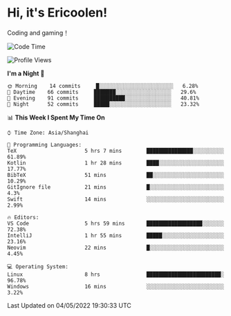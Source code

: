 # Hi, it's Ericoolen!
Coding and gaming！

<!--START_SECTION:waka-->
![Code Time](http://img.shields.io/badge/Code%20Time-229%20hrs%2037%20mins-blue)

![Profile Views](http://img.shields.io/badge/Profile%20Views-0-blue)

**I'm a Night 🦉** 

```text
🌞 Morning    14 commits     █░░░░░░░░░░░░░░░░░░░░░░░░   6.28% 
🌆 Daytime    66 commits     ███████░░░░░░░░░░░░░░░░░░   29.6% 
🌃 Evening    91 commits     ██████████░░░░░░░░░░░░░░░   40.81% 
🌙 Night      52 commits     █████░░░░░░░░░░░░░░░░░░░░   23.32%

```


📊 **This Week I Spent My Time On** 

```text
⌚︎ Time Zone: Asia/Shanghai

💬 Programming Languages: 
TeX                      5 hrs 7 mins        ███████████████░░░░░░░░░░   61.89% 
Kotlin                   1 hr 28 mins        ████░░░░░░░░░░░░░░░░░░░░░   17.77% 
BibTeX                   51 mins             ██░░░░░░░░░░░░░░░░░░░░░░░   10.29% 
GitIgnore file           21 mins             █░░░░░░░░░░░░░░░░░░░░░░░░   4.3% 
Swift                    14 mins             ░░░░░░░░░░░░░░░░░░░░░░░░░   2.99%

🔥 Editors: 
VS Code                  5 hrs 59 mins       ██████████████████░░░░░░░   72.38% 
IntelliJ                 1 hr 55 mins        █████░░░░░░░░░░░░░░░░░░░░   23.16% 
Neovim                   22 mins             █░░░░░░░░░░░░░░░░░░░░░░░░   4.45%

💻 Operating System: 
Linux                    8 hrs               ████████████████████████░   96.78% 
Windows                  16 mins             ░░░░░░░░░░░░░░░░░░░░░░░░░   3.22%

```


 Last Updated on 04/05/2022 19:30:33 UTC
<!--END_SECTION:waka-->

